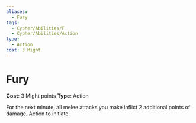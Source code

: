 ```yaml
---
aliases:
  - Fury
tags:
  - Cypher/Abilities/F
  - Cypher/Abilities/Action
type:
  - Action
cost: 3 Might
---
```


# Fury

**Cost**: 3 Might points
**Type**: Action

For the next minute, all melee attacks you make inflict 2 additional points of damage. Action to initiate.

